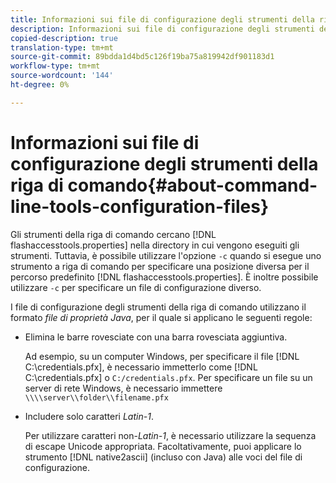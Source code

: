```yaml
---
title: Informazioni sui file di configurazione degli strumenti della riga di comando
description: Informazioni sui file di configurazione degli strumenti della riga di comando
copied-description: true
translation-type: tm+mt
source-git-commit: 89bdda1d4bd5c126f19ba75a819942df901183d1
workflow-type: tm+mt
source-wordcount: '144'
ht-degree: 0%

---
```



# Informazioni sui file di configurazione degli strumenti della riga di comando{#about-command-line-tools-configuration-files}

Gli strumenti della riga di comando cercano [!DNL flashaccesstools.properties] nella directory in cui vengono eseguiti gli strumenti. Tuttavia, è possibile utilizzare l&#39;opzione `-c` quando si esegue uno strumento a riga di comando per specificare una posizione diversa per il percorso predefinito [!DNL flashaccesstools.properties]. È inoltre possibile utilizzare `-c` per specificare un file di configurazione diverso.

I file di configurazione degli strumenti della riga di comando utilizzano il formato *file di proprietà Java*, per il quale si applicano le seguenti regole:

* Elimina le barre rovesciate con una barra rovesciata aggiuntiva.

   Ad esempio, su un computer Windows, per specificare il file [!DNL C:\credentials.pfx], è necessario immetterlo come [!DNL C:\\credentials.pfx] o `C:/credentials.pfx`. Per specificare un file su un server di rete Windows, è necessario immettere `\\\\server\\folder\\filename.pfx`
* Includere solo caratteri *Latin-1*.

   Per utilizzare caratteri non-*Latin-1*, è necessario utilizzare la sequenza di escape Unicode appropriata. Facoltativamente, puoi applicare lo strumento [!DNL native2ascii] (incluso con Java) alle voci del file di configurazione.
